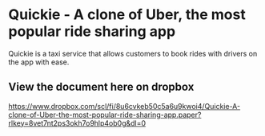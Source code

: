 # Quickie - A clone of Uber, the most popular ride sharing app 
 Quickie is a taxi service that allows customers to book rides with drivers on the app with ease.

## View the document here on dropbox
https://www.dropbox.com/scl/fi/8u6cvkeb50c5a6u9kwoi4/Quickie-A-clone-of-Uber-the-most-popular-ride-sharing-app.paper?rlkey=8vet7nt2ps3okh7o9hlp4ob0g&dl=0
